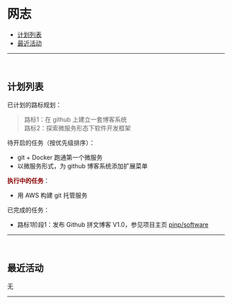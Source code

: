 ﻿网志
====

 - [计划列表](#todo)
 - [最近活动](#activities)

---

<a name="todo"></a>&nbsp;

计划列表
--------

已计划的路标规划：
> 路标1：在 github 上建立一套博客系统  
> 路标2：探索微服务形态下软件开发框架

待开启的任务（按优先级排序）：

 - git + Docker 跑通第一个微服务
 - 以微服务形式，为 github 博客系统添加扩展菜单

<span style="color:#800; font-weight:600">执行中的任务</span>：

 - 用 AWS 构建 git 托管服务
 
已完成的任务：

 - 路标1阶段1：发布 Github 拼文博客 V1.0，参见项目主页 <a target="_blank" href="https://github.com/pinp/software">pinp/software</a>

---

<a name="activities"></a>&nbsp;

最近活动
--------

无

---
